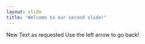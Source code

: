 ```yaml
---
layout: slide
title: "Welcome to our second slide!"
---
```

New Text as requested
Use the left arrow to go back!
